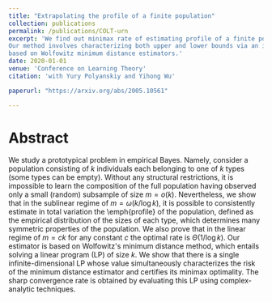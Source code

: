 ```yaml
---
title: "Extrapolating the profile of a finite population"
collection: publications
permalink: /publications/COLT-urn
excerpt: 'We find out minimax rate of estimating profile of a finite population in certain small sample regime. 
Our method involves characterizing both upper and lower bounds via an infinite dimensional optimization problem
based on Wolfowitz minimum distance estimators.'
date: 2020-01-01
venue: 'Conference on Learning Theory'
citation: 'with Yury Polyanskiy and Yihong Wu'

paperurl: "https://arxiv.org/abs/2005.10561"

---
```


Abstract
========

We study a prototypical problem in empirical Bayes. Namely, 
consider a population consisting of $k$ individuals each belonging to one of $k$ types (some types can be empty). 
Without any structural restrictions, it is impossible to learn the composition of the full population having observed only a small (random) subsample of size $m = o(k)$. 
Nevertheless, we show that in the sublinear regime of $m =\omega(k/\log k)$, it is possible to consistently estimate in total variation the \emph{profile} of the population, 
defined as the empirical distribution of the sizes of each type, which determines many symmetric properties of the population. We also prove
that in the linear regime of $m=c k$ for any constant $c$ the optimal rate is $\Theta(1/\log k)$. 
Our estimator is based on Wolfowitz's minimum distance method, which entails solving a linear program (LP) of size $k$.
We show that there is a single infinite-dimensional LP whose value simultaneously characterizes the risk of the minimum distance estimator and certifies its minimax optimality. The sharp convergence rate is obtained by evaluating this LP using complex-analytic techniques. 	

